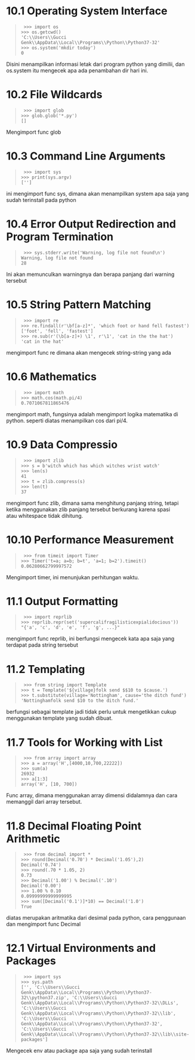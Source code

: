 # 10.1 Operating System Interface

>` >>> import os`<br>
`>>> os.getcwd()`<br>
`'C:\\Users\\Gucci Genk\\AppData\\Local\\Programs\\Python\\Python37-32'`<br>
`>>> os.system('mkdir today')`<br>
`0`<br>

Disini menampilkan informasi letak dari program python yang dimilii, dan os.system itu mengecek apa ada penambahan dir hari ini.


# 10.2 File Wildcards
>` >>> import glob`<br>
`>>> glob.glob('*.py')`<br>
`[]`<br>

Mengimport func glob

# 10.3 Command Line Arguments
>` >>> import sys`<br>
`>>> print(sys.argv)`<br>
`['']`<br>

ini mengimport func sys, dimana akan menampilkan system apa saja yang sudah terinstall pada python

# 10.4 Error Output Redirection and Program Termination
>` >>> sys.stderr.write('Warning, log file not found\n')`<br>
`Warning, log file not found`<br>
`28`<br>

Ini akan memunculkan warningnya dan berapa panjang dari warning tersebut

# 10.5 String Pattern Matching
>` >>> import re` <br>
`>>> re.findall(r'\bf[a-z]*', 'which foot or hand fell fastest')` <br>
`['foot', 'fell', 'fastest']` <br>
`>>> re.sub(r'(\b[a-z]+) \1', r'\1', 'cat in the the hat')` <br>
`'cat in the hat'` <br>

mengimport func re dimana akan mengecek string-string yang ada

# 10.6 Mathematics
>` >>> import math`<br>
`>>> math.cos(math.pi/4)`<br>
`0.7071067811865476`<br>

mengimport math, fungsinya adalah mengimport logika matematika di python. seperti diatas menampilkan cos dari pi/4.

# 10.9 Data Compressio
>` >>> import zlib`<br>
`>>> s = b'witch which has which witches wrist watch'`<br>
`>>> len(s)`<br>
`41`<br>
`>>> t = zlib.compress(s)`<br>
`>>> len(t)`<br>
`37`<br>

mengimport func zlib, dimana sama menghitung panjang string, tetapi ketika menggunakan zlib panjang tersebut berkurang karena spasi <br>
atau whitespace tidak dihitung.

# 10.10 Performance Measurement
>` >>> from timeit import Timer`<br>
`>>> Timer('t=a; a=b; b=t', 'a=1; b=2').timeit()`<br>
`0.06280662799997572`<br>

Mengimport timer, ini menunjukan perhitungan waktu.

# 11.1 Output Formatting
>` >>> import reprlib`<br>
`>>> reprlib.repr(set('supercalifragilisticexpialidocious'))`<br>
`"{'a', 'c', 'd', 'e', 'f', 'g', ...}"`<br>

mengimport func reprlib, ini berfungsi mengecek kata apa saja yang terdapat pada string tersebut

# 11.2 Templating
>` >>> from string import Template`<br>
`>>> t = Template('${village}folk send $$10 to $cause.')`<br>
`>>> t.substitute(village='Nottingham', cause='the ditch fund')`<br>
`'Nottinghamfolk send $10 to the ditch fund.'`<br>

berfungsi sebagai template jadi tidak perlu untuk mengetikkan cukup menggunakan template yang sudah dibuat.

# 11.7 Tools for Working with List
>` >>> from array import array`<br>
`>>> a = array('H',[4000,10,700,22222])`<br>
`>>> sum(a)`<br>
`26932`<br>
`>>> a[1:3]`<br>
`array('H', [10, 700])`<br>

Func array, dimana menggunakan array dimensi didalamnya dan cara memanggil dari array tersebut.

# 11.8 Decimal Floating Point Arithmetic
>` >>> from decimal import *`<br>
`>>> round(Decimal('0.70') * Decimal('1.05'),2)`<br>
`Decimal('0.74')`<br>
`>>> round(.70 * 1.05, 2)`<br>
`0.73`<br>
`>>> Decimal('1.00') % Decimal('.10')`<br>
`Decimal('0.00')`<br>
`>>> 1.00 % 0.10`<br>
`0.09999999999999995`<br>
`>>> sum([Decimal('0.1')]*10) == Decimal('1.0')`<br>
`True`<br>

diatas merupakan aritmatika dari desimal pada python, cara penggunaan dan mengimport func Decimal

# 12.1 Virtual Environments and Packages
>` >>> import sys`<br>
`>>> sys.path`<br>
`['', 'C:\\Users\\Gucci Genk\\AppData\\Local\\Programs\\Python\\Python37-32\\python37.zip', 'C:\\Users\\Gucci Genk\\AppData\\Local\\Programs\\Python\\Python37-32\\DLLs', 'C:\\Users\\Gucci Genk\\AppData\\Local\\Programs\\Python\\Python37-32\\lib', 'C:\\Users\\Gucci Genk\\AppData\\Local\\Programs\\Python\\Python37-32', 'C:\\Users\\Gucci Genk\\AppData\\Local\\Programs\\Python\\Python37-32\\lib\\site-packages']`<br>

Mengecek env atau package apa saja yang sudah terinstall
